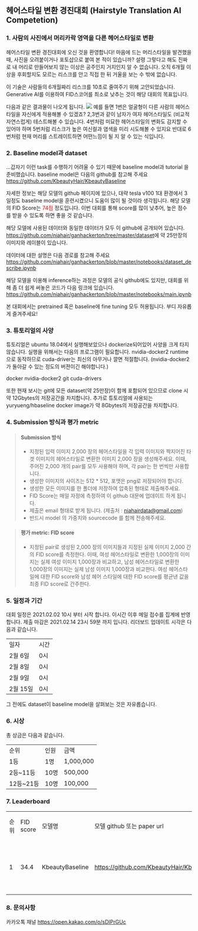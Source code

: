 ## 헤어스타일 변환 경진대회 (Hairstyle Translation AI Competetion)

### 1. 사람의 사진에서 머리카락 영역을 다른 헤어스타일로 변환

헤어스타일 변환 경진대회에 오신 것을 환영합니다!
마음에 드는 머리스타일을 발견했을 때, 사진을 오려붙이거나 포토샵으로 붙여 본 적이 있습니까? 설령 그렇다고 해도 진짜로 내 머리로 만들어보지 않는 이상은 공주인지 거지인지 알 수 없습니다.
오직 6개월 이상을 후회할지도 모르는 리스크를 안고 직접 한 뒤 거울을 보는 수 밖에 없습니다.

이 기술은 사람들의 6개월짜리 리스크를 10초로 줄여주기 위해 고안되었습니다.
Generative AI를 이용하여 FID스코어를 최소로 낮추는 것이 해당 대회의 목표입니다.

다음과 같은 결과물이 나오게 됩니다.
<img src="https://user-images.githubusercontent.com/77392344/106399821-650d3580-645e-11eb-9a7e-70288c7c02d4.jpg">
예를 들면
1번은 얼굴형이 다른 사람의 헤어스타일을 자신에게 적용해볼 수 있겠죠?
2,3번과 같이 남자가 여자 헤어스타일도 (비교적 자연스럽게) 테스트해볼 수 있습니다.
4번처럼 미묘한 헤어스타일의 변화도 감지할 수 있어야 하며
5번처럼 리스크가 높은 여신컬과 염색을 미리 시도해볼 수 있지요
반대로 6번처럼 현재 머리를 스트레이트하면 어떤느낌이 될 지 알 수 있는 식입니다.

### 2. Baseline model과 dataset
...갑자기 이런 task를 수행하기 어려울 수 있기 때문에 baseline model과 tutorial 을 준비했습니다.
baseline model은 다음의 github를 참고해 주세요
<a href="https://github.com/KbeautyHair/KbeautyBaseline">https://github.com/KbeautyHair/KbeautyBaseline</a>

자세한 정보는 해당 모델의 github 페이지에 있으나, 대략 tesla v100 1대 환경에서 3일정도 baseline model을 훈련시켰으니 도움이 많이 될 것이라 생각됩니다.
해당 모델의 FID Score는 <font color=red>74점</font> 정도입니다. 이번 대회를 통해 score를 많이 낮추어, 높은 점수를 받을 수 있도록 하면 좋을 것 같습니다.

해당 모델에 사용된 데이터와 동일한 데이터가 모두 이 github에 공개되어 있습니다.
<a href="https://github.com/niahair/ganhackerton/tree/master/dataset">https://github.com/niahair/ganhackerton/tree/master/dataset</a>에 약 25만장의 이미지와 레이블이 있습니다.

데이터에 대한 설명은 다음 경로를 참고해 주세요
<a href="https://github.com/niahair/ganhackerton/blob/master/notebooks/dataset_describe.ipynb">https://github.com/niahair/ganhackerton/blob/master/notebooks/dataset_describe.ipynb</a>

해당 모델을 이용해 inference하는 과정은 모델의 공식 github에도 있지만, 대회를 위해 좀 더 쉽게 써놓은 코드가 다음 링크에 있습니다.
<a href="https://github.com/niahair/ganhackerton/blob/master/notebooks/main.ipynb">https://github.com/niahair/ganhackerton/blob/master/notebooks/main.ipynb</a>

본 대회에서는 pretrained 혹은 baseline에 fine tuning 모두 허용됩니다. 부디 자유롭게 즐겨주세요!

### 3. 튜토리얼의 사양
튜토리얼은 ubuntu 18.04에서 실행해보았으나 dockerize되어있어 사양을 크게 타지 않습니다.
실행을 위해서는 다음의 프로그램이 필요합니다.
nvidia-docker2 runtime 으로 동작하므로 cuda-driver는 최신의 아무거나 깔면 적절합니다. (nvidia-docker2가 돌아갈 수 있는 정도의 버젼이긴 해야합니다.)

docker
nvidia-docker2
git
cuda-drivers

또한 현재 보시는 git에 모든 dataset(약 25만장)이 함께 포함되어 있으므로 clone 시 약 12Gbytes의 저장공간을 차지합니다.
추가로 튜토리얼에 사용되는 yuryueng/hbaseline docker image가 약 8Gbytes의 저장공간을 차지합니다.

### 4. Submission 방식과 평가 metric
> #### Submission 방식
> * 지정된 입력 이미지 2,000 장의 헤어스타일을 각 입력 이미지와 짝지어진 타겟 이미지의 헤어스타일로 변환한 이미지 2,000 장을 생성해주세요. 이때, 주어진 2,000 개의 pair를 모두 사용해야 하며, 각 pair는 한 번씩만 사용합니다.
> * 생성한 이미지의 사이즈는 512 * 512, 포맷은 png로 저장되어야 합니다.
> * 생성한 모든 이미지를 한 폴더에 저장하여 압축된 형태로 제출해주세요.
> * FID Score는 매일 자정에 측정하여 이 github 대문에 업데이트 하게 됩니다.
> * 제출은 email 형태로 받게 됩니다. (제출처 : niahairdata@gmail.com)
> * 반드시 model 의 가중치와 sourcecode 를 함께 전송해주세요.

> #### 평가 metric: FID score
> * 지정된 pair로 생성된 2,000 장의 이미지들과 지정된 실제 이미지 2,000 간의 FID score를 측정한다. 이때, 여성 헤어스타일로 변환한 1,000장의 이미지는 실제 여성 이미지 1,000장과 비교하고, 남성 헤어스타일로 변환한 1,000장의 이미지는 실제 남성 이미지 1,000장과 비교한다. 여성 헤어스타일에 대한 FID score와 남성 헤어 스타일에 대한 FID score를 평균낸 값을 최종 FID score로 간주한다.

### 5. 일정과 기간
대회 일정은 2021.02.02 10시 부터 시작 합니다. 이시간 이후 메일 접수를 집계에 반영 합니다.
제출 마감은 2021.02.14 23시 59분 까지 입니다.
리더보드 업데이트 시각은 다음과 같습니다.

<table>
<tr>
<td>일자</td><td>시간</td>
</tr><tr>
<td>2월 6일</td><td>0시</td>
 </tr><tr>
<td>2월 8일</td><td>0시</td>
</tr><tr>
<td>2월 9일</td><td>0시</td>
</tr><tr>
<td>2월 15일</td><td>0시</td>
</tr><tr>
</tr></td>
</table>

그 전에도 dataset이 baseline model을 살펴보는 것은 자유롭습니다.

### 6. 시상
총 상금은 다음과 같습니다.

<table>
<tr>
<td>순위</td><td>인원</td><td>금액</td>
</tr><tr>
<td>1등</td><td>1명</td><td>1,000,000</td>
</tr><tr>
<td>2등~11등 </td><td>10명</td><td> 500,000</td>
</tr><tr>
<td>12등~21등</td><td>10명</td><td>100,000</td>
</tr><tr>
</tr></td>
</table>
</font>

### 7. Leaderboard
<table>
<tr>
<td>순위</td><td>FID score</td><td>모델명</td><td>모델 github 또는 paper url</td><td>팀 이름</td><td>제출 시간</td><td>코멘트</td>
</tr><tr>
<td>1</td><td>34.4</td><td>KbeautyBaseline</td><td><a href="https://github.com/KbeautyHair/KbeautyBaseline">https://github.com/KbeautyHair/KbeautyBaseline</a></td><td>주체측</td><td>2021.1.27 12:13:26</td><td>baseline 모델입니다. 이보다는 높은게 좋겠죠!</td>
</tr>
</table>
</pre>

### 8. 문의사항
카카오톡 채널
https://open.kakao.com/o/sDIPrGUc
